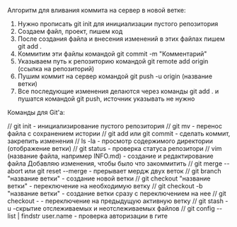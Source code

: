 Алгоритм для вливания коммита на сервер в новой ветке:

1. Нужно прописать git init для инициализации пустого репозитория
2. Создаем файл, проект, пишем код
3. После создания файла и внесения изменений в этих файлах пишем git add .
4. Коммитим эти файлы командой git commit -m "Комментарий"
5. Указываем путь к репозиторию командой git remote add origin (ссылка на репозиторий)
6. Пушим коммит на сервер командой git push -u origin (название ветки)
7. Все последующие изменения делаются через команды git add . и пушатся командой git push, источник указывать не нужно

Команды для Git'a:

// git init - инициализирование пустого репозитория
// git mv - перенос файла с сохранением истории
// git add или git commit - сделать коммит, закрепить изменения
// ls -la - просмотр содержимого директории (отображение ветки)
// git status - проверка статуса репозитори
// vim (название файла, например INFO.md) - создание и редактирование файла
Добавляю изменения, чтобы было что закоммитить
// git merge --abort или git reset --merge - прерывает мердж двух веток
// git branch "название ветки" - создание новой ветки
// git checkout "название ветки" - переключение на необходимую ветку
// git checkout -b "название ветки" - создание ветки сразу с переключением на нее
// git checkout - - переключение на предыдущую активную ветку
// git stash -u -скрытие отслеживаемых и неотслеживаемых файлов
// git config --list | findstr user.name - проверка авторизации в гите
